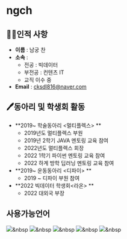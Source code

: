 # ngch

## 🧑‍🎓인적&nbsp;사항
- **이름** : 남궁 찬 <br>
- **소속** : <br>
  - 전공 : 빅데이터 <br>
  - 부전공 : 컨텐츠 IT <br>
  - 교직 이수 중 <br>
- **Email** : cksdl816@naver.com



## 🖊동아리 및 학생회 활동
- **2019~ 학술동아리 <멀티플렉스> **
  - 2019년도 멀티플렉스 부원
  - 2019년 2학기 JAVA 멘토링 교육 참여
  - 2022년도 멀티플렉스 회장
  - 2022 1학기 파이썬 멘토링 교육 참여
  - 2022 하계 방학 딥러닝 멘토링 교육 참여
- **2019~ 운동동아리 <디파이> **
  - 2019 ~ 디파이 부원 참여
- **2022 빅데이터 학생회<라온> **
  - 2022 대외국 부장

## 사용가능언어

<p align = "center">

  <img src="https://img.shields.io/badge/C-A8B9CC?style=flat-square&logo=C&logoColor=white"/></a>&nbsp 
  <img src="https://img.shields.io/badge/Python-F6C915?style=flat-square&logo=Python&logoColor=white"/></a>&nbsp 
  <img src="https://img.shields.io/badge/Java-006D5C?style=flat-square&logo=Java&logoColor=white"/></a>&nbsp 
  <img src="https://img.shields.io/badge/JavaScript-F7DF1E?style=flat-square&logo=javascript&logoColor=white"/></a>&nbsp 
  <img src="https://img.shields.io/badge/R.Studio-4479A1?style=flat-square&logo=MySQL&logoColor=white"/></a>&nbsp 
<br>
  




  



